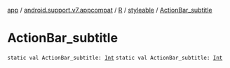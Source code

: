[app](../../../index.md) / [android.support.v7.appcompat](../../index.md) / [R](../index.md) / [styleable](index.md) / [ActionBar_subtitle](.)

# ActionBar_subtitle

`static val ActionBar_subtitle: `[`Int`](https://kotlinlang.org/api/latest/jvm/stdlib/kotlin/-int/index.html)
`static val ActionBar_subtitle: `[`Int`](https://kotlinlang.org/api/latest/jvm/stdlib/kotlin/-int/index.html)